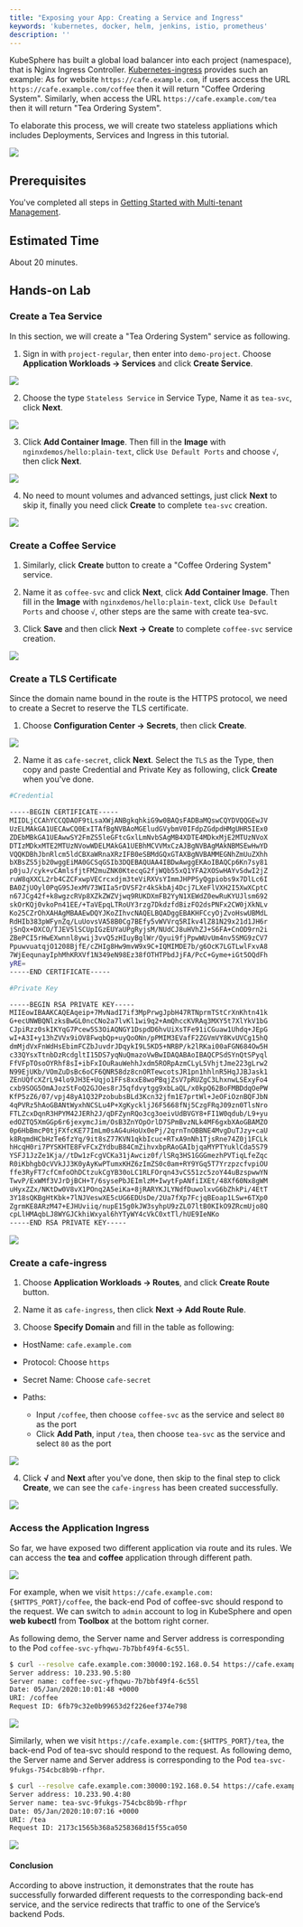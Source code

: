 ```yaml
---
title: "Exposing your App: Creating a Service and Ingress"
keywords: 'kubernetes, docker, helm, jenkins, istio, prometheus'
description: ''
---
```


KubeSphere has built a global load balancer into each project (namespace), that is Nginx Ingress Controller. [Kubernetes-ingress](https://github.com/nginxinc/kubernetes-ingress/tree/master/examples/complete-example) provides such an example: As for website `https://cafe.example.com`, if users access the URL `https://cafe.example.com/coffee` then it will return "Coffee Ordering System". Similarly, when access the URL `https://cafe.example.com/tea` then it will return "Tea Ordering System".

To elaborate this process, we will create two stateless appliations which includes Deployments, Services and Ingress in this tutorial.

![](https://pek3b.qingstor.com/kubesphere-docs/png/20190716144703.png#alt=)

## Prerequisites

You've completed all steps in [Getting Started with Multi-tenant Management](../admin-quick-start.md).

## Estimated Time

About 20 minutes.

## Hands-on Lab

### Create a Tea Service

In this section, we will create a "Tea Ordering System" service as following.

1. Sign in with `project-regular`, then enter into `demo-project`. Choose **Application Workloads → Services** and click **Create Service**.

![](https://pek3b.qingstor.com/kubesphere-docs/png/20200105164644.png)

2. Choose the type `Stateless Service` in Service Type, Name it as `tea-svc`, click **Next**.

![](https://pek3b.qingstor.com/kubesphere-docs/png/20200105164821.png)


3. Click **Add Container Image**. Then fill in the **Image** with `nginxdemos/hello:plain-text`, click `Use Default Ports` and choose `√`, then click **Next**.

![](https://pek3b.qingstor.com/kubesphere-docs/png/20200105165118.png)

4. No need to mount volumes and advanced settings, just click **Next** to skip it, finally you need click **Create** to complete `tea-svc`  creation.

![](https://pek3b.qingstor.com/kubesphere-docs/png/20200105165745.png)

### Create a Coffee Service

1. Similarly, click **Create** button to create a "Coffee Ordering System" service.

2. Name it as `coffee-svc` and click **Next**, click **Add Container Image**. Then fill in the **Image** with `nginxdemos/hello:plain-text`, click `Use Default Ports` and choose `√`, other steps are the same with create tea-svc.

3. Click **Save** and then click **Next → Create** to complete `coffee-svc` service creation.

![](https://pek3b.qingstor.com/kubesphere-docs/png/20200105171944.png)


### Create a TLS Certificate

Since the domain name bound in the route is the HTTPS protocol, we need to create a Secret to reserve the TLS certificate.

1. Choose **Configuration Center → Secrets**, then click **Create**.

![](https://pek3b.qingstor.com/kubesphere-docs/png/20200105174409.png)

2. Name it as `cafe-secret`, click **Next**. Select the `TLS` as the Type, then copy and paste Credential and Private Key as following, click **Create** when you've done.

```bash
#Credential

-----BEGIN CERTIFICATE-----
MIIDLjCCAhYCCQDAOF9tLsaXWjANBgkqhkiG9w0BAQsFADBaMQswCQYDVQQGEwJV
UzELMAkGA1UECAwCQ0ExITAfBgNVBAoMGEludGVybmV0IFdpZGdpdHMgUHR5IEx0
ZDEbMBkGA1UEAwwSY2FmZS5leGFtcGxlLmNvbSAgMB4XDTE4MDkxMjE2MTUzNVoX
DTIzMDkxMTE2MTUzNVowWDELMAkGA1UEBhMCVVMxCzAJBgNVBAgMAkNBMSEwHwYD
VQQKDBhJbnRlcm5ldCBXaWRnaXRzIFB0eSBMdGQxGTAXBgNVBAMMEGNhZmUuZXhh
bXBsZS5jb20wggEiMA0GCSqGSIb3DQEBAQUAA4IBDwAwggEKAoIBAQCp6Kn7sy81
p0juJ/cyk+vCAmlsfjtFM2muZNK0KtecqG2fjWQb55xQ1YFA2XOSwHAYvSdwI2jZ
ruW8qXXCL2rb4CZCFxwpVECrcxdjm3teViRXVsYImmJHPPSyQgpiobs9x7DlLc6I
BA0ZjUOyl0PqG9SJexMV73WIIa5rDVSF2r4kSkbAj4Dcj7LXeFlVXH2I5XwXCptC
n67JCg42f+k8wgzcRVp8XZkZWZVjwq9RUKDXmFB2YyN1XEWdZ0ewRuKYUJlsm692
skOrKQj0vkoPn41EE/+TaVEpqLTRoUY3rzg7DkdzfdBizFO2dsPNFx2CW0jXkNLv
Ko25CZrOhXAHAgMBAAEwDQYJKoZIhvcNAQELBQADggEBAKHFCcyOjZvoHswUBMdL
RdHIb383pWFynZq/LuUovsVA58B0Cg7BEfy5vWVVrq5RIkv4lZ81N29x21d1JH6r
jSnQx+DXCO/TJEV5lSCUpIGzEUYaUPgRyjsM/NUdCJ8uHVhZJ+S6FA+CnOD9rn2i
ZBePCI5rHwEXwnnl8ywij3vvQ5zHIuyBglWr/Qyui9fjPpwWUvUm4nv5SMG9zCV7
PpuwvuatqjO1208BjfE/cZHIg8Hw9mvW9x9C+IQMIMDE7b/g6OcK7LGTLwlFxvA8
7WjEequnayIphMhKRXVf1N349eN98Ez38fOTHTPbdJjFA/PcC+Gyme+iGt5OQdFh
yRE=
-----END CERTIFICATE-----

#Private Key

-----BEGIN RSA PRIVATE KEY-----
MIIEowIBAAKCAQEAqeip+7MvNadI7if3MpPrwgJpbH47RTNprmTStCrXnKhtn41k
G+ecUNWBQNlzksBwGL0ncCNo2a7lvKl1wi9q2+AmQhccKVRAq3MXY5t7XlYkV1bG
CJpiRzz0skIKYqG7Pcew5S3OiAQNGY1DspdD6hvUiXsTFe91iCGuaw1Uhdq+JEpG
wI+A3I+y13hZVVx9iOV8FwqbQp+uyQoONn/pPMIM3EVafF2ZGVmVY8KvUVCg15hQ
dmMjdVxFnWdHsEbimFCZbJuvdrJDqykI9L5KD5+NRBP/k2lRKai00aFGN684Ow5H
c33QYsxTtnbDzRcdgltI15DS7yqNuQmazoVwBwIDAQABAoIBAQCPSdSYnQtSPyql
FfVFpTOsoOYRhf8sI+ibFxIOuRauWehhJxdm5RORpAzmCLyL5VhjtJme223gLrw2
N99EjUKb/VOmZuDsBc6oCF6QNR58dz8cnORTewcotsJR1pn1hhlnR5HqJJBJask1
ZEnUQfcXZrL94lo9JH3E+Uqjo1FFs8xxE8woPBqjZsV7pRUZgC3LhxnwLSExyFo4
cxb9SOG5OmAJozStFoQ2GJOes8rJ5qfdvytgg9xbLaQL/x0kpQ62BoFMBDdqOePW
KfP5zZ6/07/vpj48yA1Q32PzobubsBLd3Kcn32jfm1E7prtWl+JeOFiOznBQFJbN
4qPVRz5hAoGBANtWyxhNCSLu4P+XgKyckljJ6F5668fNj5CzgFRqJ09zn0TlsNro
FTLZcxDqnR3HPYM42JERh2J/qDFZynRQo3cg3oeivUdBVGY8+FI1W0qdub/L9+yu
edOZTQ5XmGGp6r6jexymcJim/OsB3ZnYOpOrlD7SPmBvzNLk4MF6gxbXAoGBAMZO
0p6HbBmcP0tjFXfcKE77ImLm0sAG4uHoUx0ePj/2qrnTnOBBNE4MvgDuTJzy+caU
k8RqmdHCbHzTe6fzYq/9it8sZ77KVN1qkbIcuc+RTxA9nNh1TjsRne74Z0j1FCLk
hHcqH0ri7PYSKHTE8FvFCxZYdbuB84CmZihvxbpRAoGAIbjqaMYPTYuklCda5S79
YSFJ1JzZe1Kja//tDw1zFcgVCKa31jAwciz0f/lSRq3HS1GGGmezhPVTiqLfeZqc
R0iKbhgbOcVVkJJ3K0yAyKwPTumxKHZ6zImZS0c0am+RY9YGq5T7YrzpzcfvpiOU
ffe3RyFT7cfCmfoOhDCtzukCgYB30oLC1RLFOrqn43vCS51zc5zoY44uBzspwwYN
TwvP/ExWMf3VJrDjBCH+T/6sysePbJEImlzM+IwytFpANfiIXEt/48Xf60Nx8gWM
uHyxZZx/NKtDw0V8vX1POnq2A5eiKa+8jRARYKJLYNdfDuwolxvG6bZhkPi/4EtT
3Y18sQKBgHtKbk+7lNJVeswXE5cUG6EDUsDe/2Ua7fXp7FcjqBEoap1LSw+6TXp0
ZgrmKE8ARzM47+EJHUviiq/nupE15g0kJW3syhpU9zZLO7ltB0KIkO9ZRcmUjo8Q
cpLlHMAqbLJ8WYGJCkhiWxyal6hYTyWY4cVkC0xtTl/hUE9IeNKo
-----END RSA PRIVATE KEY-----
```

![](https://pek3b.qingstor.com/kubesphere-docs/png/20190716163243.png#alt=)

### Create a cafe-ingress

1. Choose **Application Workloads → Routes**, and click **Create Route** button.

2. Name it as `cafe-ingress`, then click **Next → Add Route Rule**.

3. Choose **Specify Domain** and fill in the table as following:


- HostName: `cafe.example.com`
- Protocol: Choose `https`
- Secret Name: Choose `cafe-secret`
- Paths:

  - Input `/coffee`, then choose `coffee-svc` as the service and select `80` as the port
  - Click **Add Path**, input `/tea`, then choose `tea-svc` as the service and select `80` as the port

![](https://pek3b.qingstor.com/kubesphere-docs/png/20200105175539.png)

4. Click **√** and **Next** after you've done, then skip to the final step to click **Create**, we can see the `cafe-ingress` has been created successfully.

![](https://pek3b.qingstor.com/kubesphere-docs/png/20200105175641.png)

### Access the Application Ingress

So far, we have exposed two different application via route and its rules. We can access the **tea** and **coffee** application through different path.

![](https://pek3b.qingstor.com/kubesphere-docs/png/20200105180222.png)

For example, when we visit `https://cafe.example.com:{$HTTPS_PORT}/coffee`, the back-end Pod of coffee-svc should respond to the request. We can switch to `admin` account to log in KubeSphere and open **web kubectl** from **Toolbox** at the bottom right corner.

As following demo, the Server name and Server address is corresponding to the Pod `coffee-svc-yfhqwu-7b7bbf49f4-6c55l`.

```bash
$ curl --resolve cafe.example.com:30000:192.168.0.54 https://cafe.example.com:30000/coffee --insecure
Server address: 10.233.90.5:80
Server name: coffee-svc-yfhqwu-7b7bbf49f4-6c55l
Date: 05/Jan/2020:10:01:48 +0000
URI: /coffee
Request ID: 6fb79c32e0b99653d2f226eef374e798
```

![](https://pek3b.qingstor.com/kubesphere-docs/png/20200105180954.png)

Similarly, when we visit `https://cafe.example.com:{$HTTPS_PORT}/tea`, the back-end Pod of tea-svc  should respond to the request. As following demo, the Server name and Server address is corresponding to the Pod `tea-svc-9fukgs-754cbc8b9b-rfhpr`.

```bash
$ curl --resolve cafe.example.com:30000:192.168.0.54 https://cafe.example.com:30000/tea --insecure
Server address: 10.233.90.4:80
Server name: tea-svc-9fukgs-754cbc8b9b-rfhpr
Date: 05/Jan/2020:10:07:16 +0000
URI: /tea
Request ID: 2173c1565b368a5258368d15f55ca050
```

![](https://pek3b.qingstor.com/kubesphere-docs/png/20200105181039.png)


#### Conclusion

According to above instruction, it demonstrates that the route has successfully forwarded different requests to the corresponding back-end service, and the service redirects that traffic to one of the Service’s backend Pods.
